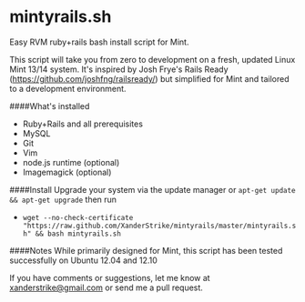 mintyrails.sh
=============

Easy RVM ruby+rails bash install script for Mint.

This script will take you from zero to development on a fresh, updated Linux Mint 13/14 system. It's inspired by Josh Frye's Rails Ready (https://github.com/joshfng/railsready/) but simplified for Mint and tailored to a development environment.

####What's installed

* Ruby+Rails and all prerequisites
* MySQL
* Git
* Vim
* node.js runtime (optional)
* Imagemagick (optional)

####Install
Upgrade your system via the update manager or `apt-get update && apt-get upgrade` then run
  * `wget --no-check-certificate "https://raw.github.com/XanderStrike/mintyrails/master/mintyrails.sh" && bash mintyrails.sh`

####Notes
While primarily designed for Mint, this script has been tested successfully on Ubuntu 12.04 and 12.10

If you have comments or suggestions, let me know at xanderstrike@gmail.com or send me a pull request.
